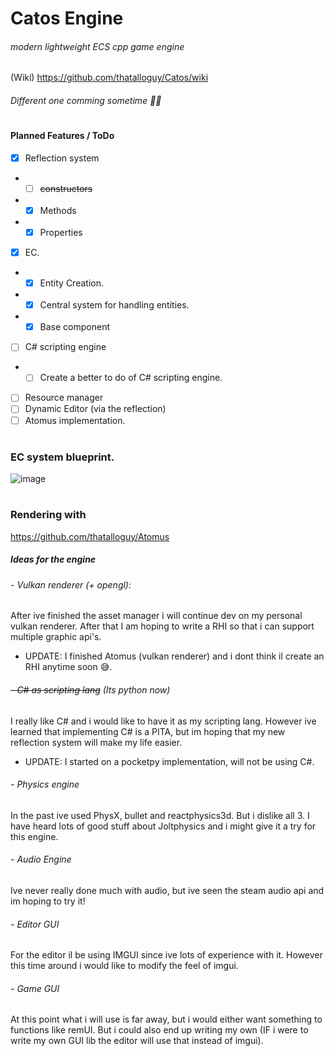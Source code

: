 # Catos Engine

###### modern lightweight ECS cpp game engine

(Wiki)
https://github.com/thatalloguy/Catos/wiki
###### Different one comming sometime 🤷‍♂️
#
#
#### Planned Features / ToDo

- [x] Reflection system
- - [ ] ~~constructors~~
- - [x] Methods
- - [x] Properties
- [x] EC.
- - [x] Entity Creation.
- - [x] Central system for handling entities.
- - [x] Base component

- [ ] C# scripting engine
- - [ ] Create a better to do of C# scripting engine.  

- [ ] Resource manager
- [ ] Dynamic Editor (via the reflection)
- [ ] Atomus implementation.
#
### EC system blueprint.
![image](https://github.com/thatalloguy/Catos/assets/51132972/f8a23b4e-8511-40bb-9648-cb252d856b83)
#

### Rendering with
https://github.com/thatalloguy/Atomus

##### Ideas for the engine

###### - Vulkan renderer (+ opengl):
After ive finished the asset manager i will continue dev on my personal vulkan renderer.
After that I am hoping to write a RHI so that i can support multiple graphic api's.
- UPDATE: I finished Atomus (vulkan renderer) and i dont think il create an RHI anytime soon 😅.

###### ~~- C# as scripting lang~~ (Its python now)
I really like C# and i would like to have it as my scripting lang.
However ive learned that implementing C# is a PITA, but im hoping that my new reflection system will make my life easier.
- UPDATE: I started on a pocketpy  implementation, will not be using C#.

###### - Physics engine
In the past ive used PhysX, bullet and reactphysics3d. But i dislike all 3.
I have heard lots of good stuff about Joltphysics and i might give it a try for this engine.

###### - Audio Engine
Ive never really done much with audio, but ive seen the steam audio api and im hoping to try it!

###### - Editor GUI
For the editor il be using IMGUI since ive lots of experience with it.
However this time around i would like to modify the feel of imgui.

###### - Game GUI
At this point what i will use is far away, but i would either want something to functions like remUI.
But i could also end up writing my own (IF i were to write my own GUI lib the editor will use that instead of imgui).


